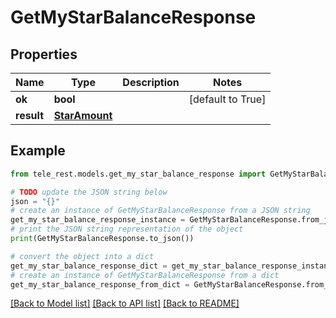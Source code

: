 # GetMyStarBalanceResponse


## Properties

Name | Type | Description | Notes
------------ | ------------- | ------------- | -------------
**ok** | **bool** |  | [default to True]
**result** | [**StarAmount**](StarAmount.md) |  | 

## Example

```python
from tele_rest.models.get_my_star_balance_response import GetMyStarBalanceResponse

# TODO update the JSON string below
json = "{}"
# create an instance of GetMyStarBalanceResponse from a JSON string
get_my_star_balance_response_instance = GetMyStarBalanceResponse.from_json(json)
# print the JSON string representation of the object
print(GetMyStarBalanceResponse.to_json())

# convert the object into a dict
get_my_star_balance_response_dict = get_my_star_balance_response_instance.to_dict()
# create an instance of GetMyStarBalanceResponse from a dict
get_my_star_balance_response_from_dict = GetMyStarBalanceResponse.from_dict(get_my_star_balance_response_dict)
```
[[Back to Model list]](../README.md#documentation-for-models) [[Back to API list]](../README.md#documentation-for-api-endpoints) [[Back to README]](../README.md)


